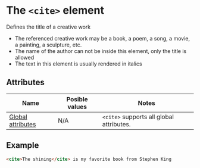 # The `<cite>` element
Defines the title of a creative work

- The referenced creative work may be a book, a poem, a song, a movie, a painting, a sculpture, etc.
- The name of the author can not be inside this element, only the title is allowed
- The text in this element is usually rendered in italics

## Attributes
| Name | Posible values | Notes |
|-|-|-|
| [Global attributes](../first-steps/global-attributes.md) | N/A | `<cite>` supports all global attributes. |

## Example
```html
<cite>The shining</cite> is my favorite book from Stephen King
```
